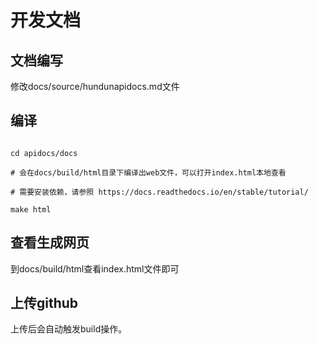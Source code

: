 # 开发文档

## 文档编写

修改docs/source/hundunapidocs.md文件

## 编译

```

cd apidocs/docs

# 会在docs/build/html目录下编译出web文件，可以打开index.html本地查看

# 需要安装依赖，请参照 https://docs.readthedocs.io/en/stable/tutorial/ 

make html 

```

## 查看生成网页

到docs/build/html查看index.html文件即可

## 上传github

上传后会自动触发build操作。
